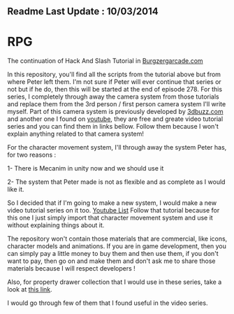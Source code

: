 Readme Last Update : 10/03/2014
-
RPG
===
The continuation of Hack And Slash Tutorial in [Burgzergarcade.com](http://www.burgzergarcade.com/hack-slash-rpg-unity3d-game-engine-tutorial)

In this repository, you'll find all the scripts from the tutorial above but from where Peter left them. I'm not sure if Peter will ever continue that series or not but if he do, then this will be started at the end of episode 278.
For this series, I completely through away the camera system from those tutorials and replace them from the 3rd person / first person camera system I'll write myself. Part of this camera system is previously developed by [3dbuzz.com](http://www.3dbuzz.com/training/view/3rd-person-character-system) and another one I found on [youtube](http://www.youtube.com/playlist?list=PLtQmxXe8_uSahWVKzHMikRh4xxBqeb4dO), they are free and greate video tutorial series and you can find them in links bellow. Follow them because I won't explain anything related to that camera system!

For the character movement system, I'll through away the system Peter has, for two reasons :

1- There is Mecanim in unity now and we should use it

2- The system that Peter made is not as flexible and as complete as I would like it.

So I decided that if I'm going to make a new system, I would make a new video tutorial series on it too. [Youtube List](http://www.youtube.com/playlist?list=PLtQmxXe8_uSbwmXAhVgBJ6FkVFmVJTM0E)
Follow that tutorial because for this one I just simply import that character movement system and use it without explaining things about it.

The repository won't contain those materials that are commercial, like icons, character models and animations. If you are in game development, then you can simply pay a little money to buy them and then use them, if you don't want to pay, then go on and make them and don't ask me to share those materials because I will respect developers !

Also, for property drawer collection that I would use in these series, take a look at [this link](https://github.com/anchan828/property-drawer-collection).

I would go through few of them that I found useful in the video series.
